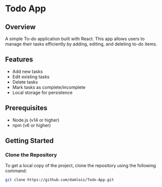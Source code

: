 # Todo App

## Overview
A simple To-do application built with React. This app allows users to manage their tasks efficiently by adding, editing, and deleting to-do items.

## Features
- Add new tasks
- Edit existing tasks
- Delete tasks
- Mark tasks as complete/incomplete
- Local storage for persistence

## Prerequisites
- Node.js (v14 or higher)
- npm (v6 or higher)

## Getting Started

### Clone the Repository
To get a local copy of the project, clone the repository using the following command:

```bash
git clone https://github.com/damlois/Todo-App.git
